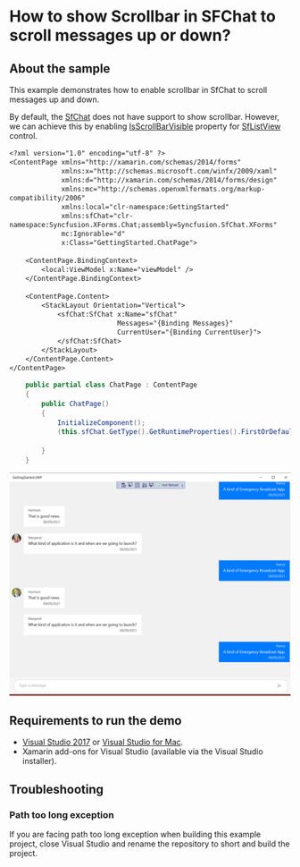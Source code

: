 # How to show Scrollbar in SFChat to scroll messages up or down?
## About the sample

This example demonstrates how to enable scrollbar in SfChat to scroll messages up and down.

By default, the [SfChat](https://help.syncfusion.com/cr/xamarin/Syncfusion.XForms.Chat.html) does not have support to show scrollbar. However, we can achieve this by enabling [IsScrollBarVisible](https://help.syncfusion.com/cr/xamarin/Syncfusion.ListView.XForms.SfListView.html#Syncfusion_ListView_XForms_SfListView_IsScrollBarVisible) property for [SfListView](https://help.syncfusion.com/cr/xamarin/Syncfusion.ListView.XForms.SfListView.html) control. 

```XAML
<?xml version="1.0" encoding="utf-8" ?>
<ContentPage xmlns="http://xamarin.com/schemas/2014/forms"
             xmlns:x="http://schemas.microsoft.com/winfx/2009/xaml"
             xmlns:d="http://xamarin.com/schemas/2014/forms/design"
             xmlns:mc="http://schemas.openxmlformats.org/markup-compatibility/2006"
             xmlns:local="clr-namespace:GettingStarted"
             xmlns:sfChat="clr-namespace:Syncfusion.XForms.Chat;assembly=Syncfusion.SfChat.XForms"
             mc:Ignorable="d"
             x:Class="GettingStarted.ChatPage">

    <ContentPage.BindingContext>
        <local:ViewModel x:Name="viewModel" />
    </ContentPage.BindingContext>
    
    <ContentPage.Content>
        <StackLayout Orientation="Vertical">
            <sfChat:SfChat x:Name="sfChat" 
                           Messages="{Binding Messages}"
                           CurrentUser="{Binding CurrentUser}">
            </sfChat:SfChat>
        </StackLayout>
    </ContentPage.Content>
</ContentPage>

```
 

```C#
    public partial class ChatPage : ContentPage
    {
        public ChatPage()
        {
            InitializeComponent();
            (this.sfChat.GetType().GetRuntimeProperties().FirstOrDefault(x => x.Name.Equals("ChatListView")).GetValue(this.sfChat) as SfListView).IsScrollBarVisible = true;

        }
    }
```

![Enable Scrollbar In SfChat](EnableScrollbarInSfChat.png)

## <a name="requirements-to-run-the-demo"></a>Requirements to run the demo ##

* [Visual Studio 2017](https://visualstudio.microsoft.com/downloads/) or [Visual Studio for Mac](https://visualstudio.microsoft.com/vs/mac/).
* Xamarin add-ons for Visual Studio (available via the Visual Studio installer).

## <a name="troubleshooting"></a>Troubleshooting ##
### Path too long exception
If you are facing path too long exception when building this example project, close Visual Studio and rename the repository to short and build the project.
